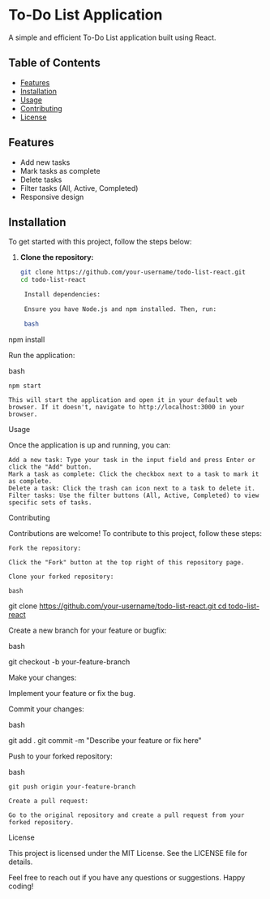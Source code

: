 # To-Do List Application

A simple and efficient To-Do List application built using React.

## Table of Contents

- [Features](#features)
- [Installation](#installation)
- [Usage](#usage)
- [Contributing](#contributing)
- [License](#license)

## Features

- Add new tasks
- Mark tasks as complete
- Delete tasks
- Filter tasks (All, Active, Completed)
- Responsive design

## Installation

To get started with this project, follow the steps below:

1. **Clone the repository:**

   ```bash
   git clone https://github.com/your-username/todo-list-react.git
   cd todo-list-react

    Install dependencies:

    Ensure you have Node.js and npm installed. Then, run:

    bash

npm install

Run the application:

bash

    npm start

    This will start the application and open it in your default web browser. If it doesn't, navigate to http://localhost:3000 in your browser.

Usage

Once the application is up and running, you can:

    Add a new task: Type your task in the input field and press Enter or click the "Add" button.
    Mark a task as complete: Click the checkbox next to a task to mark it as complete.
    Delete a task: Click the trash can icon next to a task to delete it.
    Filter tasks: Use the filter buttons (All, Active, Completed) to view specific sets of tasks.

Contributing

Contributions are welcome! To contribute to this project, follow these steps:

    Fork the repository:

    Click the "Fork" button at the top right of this repository page.

    Clone your forked repository:

    bash

git clone [https://github.com/your-username/todo-list-react.git
cd todo-list-react](https://github.com/PadmajanJram/To-do-List-using-React.git)

Create a new branch for your feature or bugfix:

bash

git checkout -b your-feature-branch

Make your changes:

Implement your feature or fix the bug.

Commit your changes:

bash

git add .
git commit -m "Describe your feature or fix here"

Push to your forked repository:

bash

    git push origin your-feature-branch

    Create a pull request:

    Go to the original repository and create a pull request from your forked repository.

License

This project is licensed under the MIT License. See the LICENSE file for details.

Feel free to reach out if you have any questions or suggestions. Happy coding!

